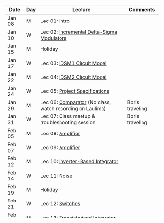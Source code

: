 | Date  | Day  | Lecture  | Comments  |
|---|---|---|---|
|Jan 08	|M |Lec 01: [Intro](/1_Lectures/pdf/LEC01.pdf) |   |
|Jan 10	|W |Lec 02: [Incremental Delta-Sigma Modulators](/1_Lectures/pdf/LEC02.pdf) |   |
|Jan 15	|M |Holiday  |   |
|Jan 17	|W |Lec 03: [IDSM1 Circuit Model](/1_Lectures/pdf/LEC03.pdf) |   |
|Jan 22	|M |Lec 04: [IDSM2 Circuit Model](/1_Lectures/pdf/LEC04.pdf) |   |
|Jan 24	|W |Lec 05: [Project Specifications](/1_Lectures/pdf/LEC05.pdf)   |   |
|Jan 29	|M |Lec 06: [Comparator](/1_Lectures/pdf/LEC05.pdf) (No class, watch recording on Laulima)   |Boris traveling   |
|Jan 31	|W |Lec 07: Class meetup & troubleshooting session   |Boris traveling   |
|Feb 05	|M |Lec 08: [Amplifier](/1_Lectures/pdf/LEC08.pdf)   |   |
|Feb 07	|W |Lec 09: [Amplifier](/1_Lectures/pdf/LEC09.pdf)   |   |
|Feb 12	|M |Lec 10: [Inverter-Based Integrator](/1_Lectures/pdf/LEC10.pdf) |   |
|Feb 14	|W |Lec 11: [Noise](/1_Lectures/pdf/LEC11.pdf)    |   |
|Feb 19	|M |Holiday  |   |
|Feb 21	|W |Lec 12: [Switches](/1_Lectures/pdf/LEC12.pdf)   |   |
|Feb 26	|M |Lec 13: [Transistorized Integrator](/1_Lectures/pdf/LEC13.pdf)   |   |
|Feb 28	|W |Lec 14: [Introduction to layout](/1_Lectures/pdf/LEC14.pdf)   |   |
|Mar 04	|M |Lec 15: [Parasitics](/1_Lectures/pdf/LEC15.pdf)   |   |
|Mar 06	|W |Lec 16: [Guard Rings](/1_Lectures/pdf/LEC16.pdf)   |   |
|Mar 11	|M |Lec 17: [Schematic Review](/1_Lectures/pdf/LEC17.pdf) |   |
|Mar 13	|W |Team presentations   |   |
|Mar 18	|M |Spring break   |   |
|Mar 20	|W |Spring break   |   |
|Mar 25	|M |Lec 18: [Chip I/O](/1_Lectures/pdf/LEC18.pdf)   |   |
|Mar 27	|W |Lec 19   |   |
|Apr 01	|M |Lec 20   |   |
|Apr 03	|W |Lec 21   |   |
|Apr 08	|M |Lec 22   |   |
|Apr 10	|W |Lec 23   |   |
|Apr 15	|M |Lec 24   |   |
|Apr 17	|W |Lec 25   |   |
|Apr 22	|M |Lec 26   |   |
|Apr 24	|W |Lec 27   |   |
|Apr 29	|M |Lec 28   |   |
|May 01	|W |Lec 19   |   |
